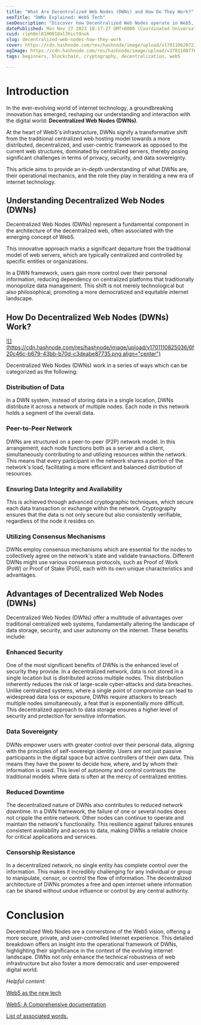 ```yaml
---
title: "What Are Decentralized Web Nodes (DWNs) and How Do They Work?"
seoTitle: "DWNs Explained: Web5 Tech"
seoDescription: "Discover how Decentralized Web Nodes operate in Web5, enhancing security and data autonomy for users."
datePublished: Mon Nov 27 2023 18:17:27 GMT+0000 (Coordinated Universal Time)
cuid: clph8el8100010al3hict4nuk
slug: decentralized-web-nodes-how-they-work
cover: https://cdn.hashnode.com/res/hashnode/image/upload/v1701106207239/b3310168-d5ea-4825-b2da-af2bb29163ea.png
ogImage: https://cdn.hashnode.com/res/hashnode/image/upload/v1701108776830/bf1af73a-04c6-47e1-b5e8-faff809300f7.png
tags: beginners, blockchain, cryptography, decentralization, web5

---
```


# Introduction

In the ever-evolving world of internet technology, a groundbreaking innovation has emerged, reshaping our understanding and interaction with the digital world: **Decentralized Web Nodes (DWNs)**.

At the heart of Web5's infrastructure, DWNs signify a transformative shift from the traditional centralized web hosting model towards a more distributed, decentralized, and user-centric framework as opposed to the current web structures, dominated by centralized servers, thereby posing significant challenges in terms of privacy, security, and data sovereignty.

This article aims to provide an in-depth understanding of what DWNs are, their operational mechanics, and the role they play in heralding a new era of internet technology.

## Understanding Decentralized Web Nodes (DWNs)

Decentralized Web Nodes (DWNs) represent a fundamental component in the architecture of the decentralized web, often associated with the emerging concept of Web5.

This innovative approach marks a significant departure from the traditional model of web servers, which are typically centralized and controlled by specific entities or organizations.

In a DWN framework, users gain more control over their personal information, reducing dependency on centralized platforms that traditionally monopolize data management. This shift is not merely technological but also philosophical, promoting a more democratized and equitable internet landscape.

## How Do Decentralized Web Nodes (DWNs) Work?

[![](https://cdn.hashnode.com/res/hashnode/image/upload/v1701110825036/6f20c46c-b679-43bb-b70d-c3deabe87735.png align="center")](https://developer.tbd.website/docs/web5/learn/decentralized-web-nodes)

Decentralized Web Nodes (DWNs) work in a series of ways which can be categorized as the following:

### Distribution of Data

In a DWN system, instead of storing data in a single location, DWNs distribute it across a network of multiple nodes. Each node in this network holds a segment of the overall data.

### Peer-to-Peer Network

DWNs are structured on a peer-to-peer (P2P) network model. In this arrangement, each node functions both as a server and a client, simultaneously contributing to and utilizing resources within the network. This means that every participant in the network shares a portion of the network's load, facilitating a more efficient and balanced distribution of resources.

### Ensuring Data Integrity and Availability

This is achieved through advanced cryptographic techniques, which secure each data transaction or exchange within the network. Cryptography ensures that the data is not only secure but also consistently verifiable, regardless of the node it resides on.

### Utilizing Consensus Mechanisms

DWNs employ consensus mechanisms which are essential for the nodes to collectively agree on the network's state and validate transactions. Different DWNs might use various consensus protocols, such as Proof of Work (PoW) or Proof of Stake (PoS), each with its own unique characteristics and advantages.

## Advantages of Decentralized Web Nodes (DWNs)

Decentralized Web Nodes (DWNs) offer a multitude of advantages over traditional centralized web systems, fundamentally altering the landscape of data storage, security, and user autonomy on the internet. These benefits include:

### Enhanced Security

One of the most significant benefits of DWNs is the enhanced level of security they provide. In a decentralized network, data is not stored in a single location but is distributed across multiple nodes. This distribution inherently reduces the risk of large-scale cyber-attacks and data breaches. Unlike centralized systems, where a single point of compromise can lead to widespread data loss or exposure, DWNs require attackers to breach multiple nodes simultaneously, a feat that is exponentially more difficult. This decentralized approach to data storage ensures a higher level of security and protection for sensitive information.

### Data Sovereignty

DWNs empower users with greater control over their personal data, aligning with the principles of self-sovereign identity. Users are not just passive participants in the digital space but active controllers of their own data. This means they have the power to decide how, where, and by whom their information is used. This level of autonomy and control contrasts the traditional models where data is often at the mercy of centralized entities.

### Reduced Downtime

The decentralized nature of DWNs also contributes to reduced network downtime. In a DWN framework, the failure of one or several nodes does not cripple the entire network. Other nodes can continue to operate and maintain the network's functionality. This resilience against failures ensures consistent availability and access to data, making DWNs a reliable choice for critical applications and services.

### Censorship Resistance

In a decentralized network, no single entity has complete control over the information. This makes it incredibly challenging for any individual or group to manipulate, censor, or control the flow of information. The decentralized architecture of DWNs promotes a free and open internet where information can be shared without undue influence or control by any central authority.

# Conclusion

Decentralized Web Nodes are a cornerstone of the Web5 vision, offering a more secure, private, and user-controlled Internet experience. This detailed breakdown offers an insight into the operational framework of DWNs, highlighting their significance in the context of the evolving internet landscape. DWNs not only enhance the technical robustness of web infrastructure but also foster a more democratic and user-empowered digital world.

*Helpful content:*

[Web5 as the new tech](https://developer.tbd.website/blog/what-is-web5)

[Web5: A Comprehensive documentation](https://developer.tbd.website/docs/)

[List of associated words.](https://annietah.hashnode.dev/words-associated-with-dnws)